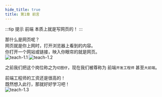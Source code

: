 ```yaml
---
hide_title: true
title: 第1章 前言
---
```


:::tip 提示
前端 本质上就是写网页的！
:::

那什么是网页呢？  
网页就是你上网时，打开浏览器上看到的内容。  
你打开一个网站或链接，映入你眼帘的就是网页。    
![teach-1.1](/img/fe-teach/1.1.png)
![teach-1.2](/img/fe-teach/1.2.png)

之前我们把这个岗位称之为`切图仔`，现在我们被尊称为 前端`开发工程师` 甚至`大前端`。 
 
前端工程师的工资还是很高的！  
既然想入此行，那就好好学习吧！  
![teach-1.3](/img/fe-teach/1.3.jpg)
